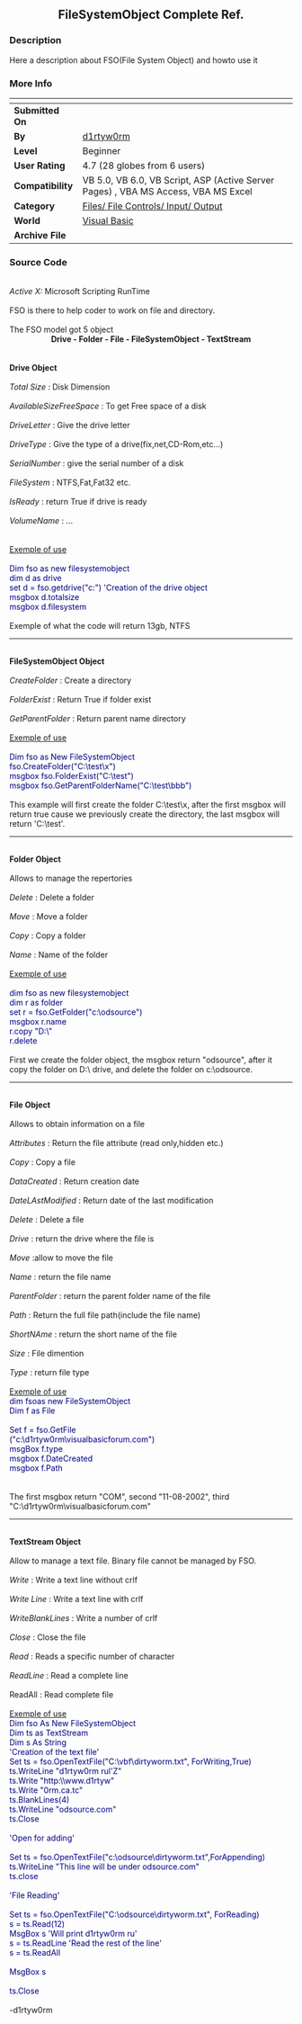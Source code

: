 ﻿<div align="center">

## FileSystemObject Complete Ref\.


</div>

### Description

Here a description about FSO(File System Object) and howto use it
 
### More Info
 


<span>             |<span>
---                |---
**Submitted On**   |
**By**             |[d1rtyw0rm](https://github.com/Planet-Source-Code/PSCIndex/blob/master/ByAuthor/d1rtyw0rm.md)
**Level**          |Beginner
**User Rating**    |4.7 (28 globes from 6 users)
**Compatibility**  |VB 5\.0, VB 6\.0, VB Script, ASP \(Active Server Pages\) , VBA MS Access, VBA MS Excel
**Category**       |[Files/ File Controls/ Input/ Output](https://github.com/Planet-Source-Code/PSCIndex/blob/master/ByCategory/files-file-controls-input-output__1-3.md)
**World**          |[Visual Basic](https://github.com/Planet-Source-Code/PSCIndex/blob/master/ByWorld/visual-basic.md)
**Archive File**   |[](https://github.com/Planet-Source-Code/d1rtyw0rm-filesystemobject-complete-ref__1-38504/archive/master.zip)





### Source Code

<link rel="stylesheet" href="http://205.151.63.123/d1rtyw0rm/style.css" type="text/css">
<BR><I>Active X:</I> Microsoft Scripting RunTime<BR><BR>
FSO is there to help coder to work on file and directory.<BR><BR>
The FSO model got 5 object<BR>
<CENTER><B>Drive - Folder - File - FileSystemObject - TextStream</B></CENTER><BR><BR>
<B>Drive Object</B><BR><BR>
<I>Total Size</I> : Disk Dimension<BR><BR>
<I>AvailableSizeFreeSpace</I> : To get Free space of a disk<BR><BR>
<I>DriveLetter</I> : Give the drive letter<BR><BR>
<I>DriveType</I> : Give the type of a drive(fix,net,CD-Rom,etc...)<BR><BR>
<I>SerialNumber</I> : give the serial number of a disk<BR><BR>
<I>FileSystem</I> : NTFS,Fat,Fat32 etc.<BR><BR>
<I>IsReady</I> : return True if drive is ready<BR><BR>
<I>VolumeName</I> : ...<BR><BR><BR>
<U>Exemple of use</U><BR><BR>
<FONT COLOR="NAVY">
Dim fso as new filesystemobject<BR>
dim d as drive<BR>
set d = fso.getdrive("c:") 'Creation of the drive object<BR>
msgbox d.totalsize<BR>
msgbox d.filesystem<BR>
</FONT><BR>
Exemple of what the code will return 13gb, NTFS<BR><HR><BR>
<B>FileSystemObject Object</B><BR><BR>
<I>CreateFolder</I> : Create a directory<BR><BR>
<I>FolderExist</I> : Return True if folder exist<BR><BR>
<I>GetParentFolder</I> : Return parent name directory<BR><BR>
<U>Exemple of use</U><BR><BR>
<FONT COLOR="NAVY">
Dim fso as New FileSystemObject<BR>
fso.CreateFolder("C:\test\x")<BR>
msgbox fso.FolderExist("C:\test")<BR>
msgbox fso.GetParentFolderName("C:\test\bbb")<BR>
</FONT><BR>
This example will first create the folder C:\test\x, after the first msgbox will return true cause we previously create the directory, the last msgbox will return 'C:\test'.<BR><HR><BR>
<B>Folder Object</B><BR><BR>
Allows to manage the repertories<BR><BR>
<I>Delete</I> : Delete a folder<BR><BR>
<I>Move</I> : Move a folder<BR><BR>
<I>Copy</I> : Copy a folder<BR><BR>
<I>Name</I> : Name of the folder<BR><BR>
<U>Exemple of use</U><BR><BR>
<FONT COLOR="NAVY">
dim fso as new filesystemobject<BR>
dim r as folder<BR>
set r = fso.GetFolder("c:\odsource")<BR>
msgbox r.name<BR>
r.copy "D:\"<BR>
r.delete<BR>
</FONT><BR>
First we create the folder object, the msgbox return "odsource", after it copy the folder on D:\ drive, and delete the folder on c:\odsource.<BR><HR><BR>
<B>File Object</B><BR><BR>
Allows to obtain information on a file<BR><BR>
<I>Attributes</I> : Return the file attribute (read only,hidden etc.)<BR><BR>
<I>Copy</I> : Copy a file<BR><BR>
<I>DataCreated</I> : Return creation date<BR><BR>
<I>DateLAstModified</I> : Return date of the last modification<BR><BR>
<I>Delete</I> : Delete a file<BR><BR>
<I>Drive</I> : return the drive where the file is<BR><BR>
<I>Move</I> :allow to move the file<BR><BR>
<I>Name</I> : return the file name<BR><BR>
<I>ParentFolder</I> : return the parent folder name of the file<BR><BR>
<I>Path</I> : Return the full file path(include the file name)<BR><BR>
<I>ShortNAme</I> : return the short name of the file<BR><BR>
<I>Size</I> : File dimention<BR><BR>
<I>Type</I> : return file type<BR><BR>
<U>Exemple of use</U><BR>
<FONT COLOR="NAVY">
dim fsoas new FileSystemObject<BR>
Dim f as File<BR><BR>
Set f = fso.GetFile<BR>("c:\d1rtyw0rm\visualbasicforum.com")<BR>
msgBox f.type<BR>
msgbox f.DateCreated<BR>
msgbox f.Path<BR>
</FONT><BR><BR>
The first msgbox return "COM", second "11-08-2002", third "C:\d1rtyw0rm\visualbasicforum.com"<BR><HR><BR>
<B>TextStream Object</B><BR><BR>
Allow to manage a text file. Binary file cannot be managed by FSO.<BR><BR>
<I>Write</I> : Write a text line without crlf<BR><BR>
<I>Write Line</I> : Write a text line with crlf<BR><BR>
<I>WriteBlankLines</I> : Write a number of crlf<BR><BR>
<I>Close</I> : Close the file<BR><BR>
<I>Read</I> : Reads a specific number of character<BR><BR>
<I>ReadLine</I> : Read a complete line<BR><BR>
</I>ReadAll</I> : Read complete file<BR><BR>
<U>Exemple of use</U><BR>
<FONT COLOR="NAVY">
Dim fso As New FileSystemObject<BR>
Dim ts as TextStream<BR>
Dim s As String<BR>
'Creation of the text file'<BR>
Set ts = fso.OpenTextFile("C:\vbf\dirtyworm.txt", ForWriting,True)<BR>
ts.WriteLine "d1rtyw0rm rul'Z"<BR>
ts.Write "http:\\www.d1rtyw"<BR>
ts.Write "0rm.ca.tc"<BR>
ts.BlankLines(4)<BR>
ts.WriteLine "odsource.com"<BR>
ts.Close<BR><BR>
'Open for adding'<BR><BR>
Set ts = fso.OpenTextFile("c:\odsource\dirtyworm.txt",ForAppending)<BR>
ts.WriteLine "This line will be under odsource.com"<BR>
ts.close<BR><BR>
'File Reading'<BR><BR>
Set ts = fso.OpenTextFile("C:\odsource\dirtyworm.txt", ForReading)<BR>
s = ts.Read(12)<BR>
MsgBox s 'Will print d1rtyw0rm ru'<BR>
s = ts.ReadLine 'Read the rest of the line'<BR>
s = ts.ReadAll<BR><BR>
MsgBox s<BR><BR>
ts.Close<BR>
</FONT><BR>
-d1rtyw0rm

